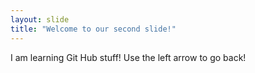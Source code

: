 ```yaml
---
layout: slide
title: "Welcome to our second slide!"
---
```

I am learning Git Hub stuff!
Use the left arrow to go back!
